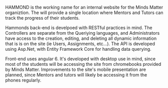 HAMMOND is the working name for an internal website for the Minds Matter organiztion. The will provide a single location where Mentors and Tutors can track the progress of their students.

Hammonds back-end is develpoed with RESTful practices in mind. The Controllers are separate from the Queriying languages, and Administrators have access to the creation, editing, and deleting all dynamic information that is is on the site (ie Users, Assignments, etc...). The API is developed using Asp.Net, with Entity Framework Core for handling data querying.

Front-end uses angular 6. It's developed with desktop use in mind, since most of the students will be accessing the site from chromebooks provided by Minds Matter. Improvements to the site's mobile presentation are planned, since Mentors and tutors will likely be accessing it from the phones regularly. 